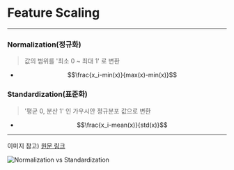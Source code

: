 # Feature Scaling
---
### Normalization(정규화)
> 값의 범위를 '최소 0 ~ 최대 1' 로 변환
* $$\frac{x_i-min(x)}{max(x)-min(x)}$$


### Standardization(표준화)
> '평균 0, 분산 1' 인 가우시안 정규분포 값으로 변환
* $$\frac{x_i-mean(x)}{std(x)}$$

---
이미지 참고) [원문 링크](https://www.analyticsvidhya.com/blog/2020/04/feature-scaling-machine-learning-normalization-standardization/)

![Normalization vs Standardization](https://cdn.analyticsvidhya.com/wp-content/uploads/2020/03/NormVsStand_box_plots-1.png)